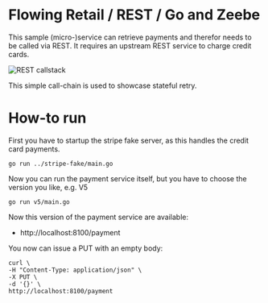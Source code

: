 # Flowing Retail / REST / Go and Zeebe


This sample (micro-)service can retrieve payments and therefor needs to be called via REST. It requires an upstream REST service to charge credit cards.

![REST callstack](../docs/resilience-patterns/situation.png)

This simple call-chain is used to showcase stateful retry.

# How-to run

First you have to startup the stripe fake server, as this handles the credit card payments.

```
go run ../stripe-fake/main.go 
```

Now you can run the payment service itself, but you have to choose the version you like, e.g. V5

```
go run v5/main.go
```

Now this version of the payment service are available:

* http://localhost:8100/payment

You now can issue a PUT with an empty body:

```
curl \
-H "Content-Type: application/json" \
-X PUT \
-d '{}' \
http://localhost:8100/payment
```